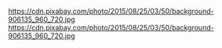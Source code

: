 https://cdn.pixabay.com/photo/2015/08/25/03/50/background-906135_960_720.jpg
https://cdn.pixabay.com/photo/2015/08/25/03/50/background-906135_960_720.jpg
